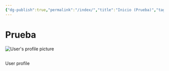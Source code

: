 ```yaml
---
{"dg-publish":true,"permalink":"/index/","title":"Inicio (Prueba)","tags":["gardenEntry"],"created":"2024-02-18T11:34:37.674-06:00","updated":"2024-02-18T22:15:24.625-06:00"}
---
```



# Prueba
<div class="content-home">
<!-- content profile -->
<div class="profile-header">
<img  alt="User's profile picture"  class="profile-image"/>
<h2 class="display-name"></h2>
<p class="user-email"></p>
<p class="is_employee"></p>
<a class="link" title="User profile on Stack Overflow">User profile</a>
<p class="user_id"></p>
<p class="user_type"></p>
<pre><code id="profile-data" class="json"></code></pre>
</div>
</div>
